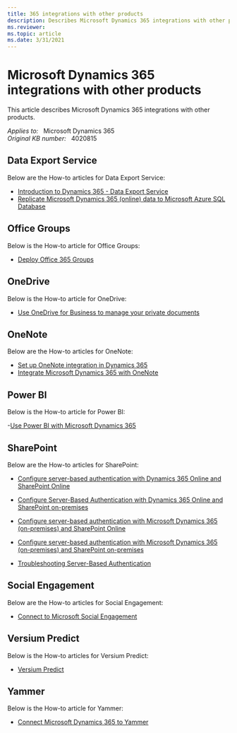 ```yaml
---
title: 365 integrations with other products 
description: Describes Microsoft Dynamics 365 integrations with other products.
ms.reviewer: 
ms.topic: article
ms.date: 3/31/2021
---
```

# Microsoft Dynamics 365 integrations with other products

This article describes Microsoft Dynamics 365 integrations with other products.

_Applies to:_ &nbsp; Microsoft Dynamics 365  
_Original KB number:_ &nbsp; 4020815

## Data Export Service

Below are the How-to articles for Data Export Service:

- [Introduction to Dynamics 365 - Data Export Service](https://cloudblogs.microsoft.com/dynamics365/it/2017/04/11/introduction-to-dynamics-365-data-export-service/?source=crm)
- [Replicate Microsoft Dynamics 365 (online) data to Microsoft Azure SQL Database](/previous-versions/dynamicscrm-2016/administering-dynamics-365/mt744592(v=crm.8))

## Office Groups

Below is the How-to article for Office Groups:

- [Deploy Office 365 Groups](/previous-versions/dynamicscrm-2016/administering-dynamics-365/dn896591(v=crm.8))

## OneDrive

Below is the How-to article for OneDrive:

- [Use OneDrive for Business to manage your private documents](/dynamics365/customerengagement/on-premises/basics/use-onedrive-business-manage-private-documents)

## OneNote

Below are the How-to articles for OneNote:

- [Set up OneNote integration in Dynamics 365](/previous-versions/dynamicscrm-2016/admins-customizers-dynamics-365/mt826637(v=crm.8))
- [Integrate Microsoft Dynamics 365 with OneNote](/previous-versions/dynamicscrm-2016/developers-guide/dn932136(v=crm.8))

## Power BI

Below is the How-to article for Power BI:

-[Use Power BI with Microsoft Dynamics 365](/previous-versions/dynamicscrm-2016/administering-dynamics-365/dn708055(v=crm.8))

## SharePoint

Below are the How-to articles for SharePoint:

- [Configure server-based authentication with Dynamics 365 Online and SharePoint Online](/previous-versions/dynamicscrm-2016/administering-dynamics-365/dn894710(v=crm.8))

- [Configure Server-Based Authentication with Dynamics 365 Online and SharePoint on-premises](/previous-versions/dynamicscrm-2016/administering-dynamics-365/dn894709(v=crm.8))

- [Configure server-based authentication with Microsoft Dynamics 365 (on-premises) and SharePoint Online](/previous-versions/dynamicscrm-2016/administering-dynamics-365/mt171421(v=crm.8))

- [Configure server-based authentication with Microsoft Dynamics 365 (on-premises) and SharePoint on-premises](/previous-versions/dynamicscrm-2016/administering-dynamics-365/dn949332(v=crm.8))

- [Troubleshooting Server-Based Authentication](/previous-versions/dynamicscrm-2016/administering-dynamics-365/dn946906(v=crm.8))

## Social Engagement

Below are the How-to articles for Social Engagement:

- [Connect to Microsoft Social Engagement](/previous-versions/dynamicscrm-2016/administering-dynamics-365/dn659847(v=crm.8))

## Versium Predict

Below is the How-to articles for Versium Predict:

- [Versium Predict](/previous-versions/dynamicscrm-2016/admins-customizers-dynamics-365/mt826594(v=crm.8))

## Yammer

Below is the How-to article for Yammer:

- [Connect Microsoft Dynamics 365 to Yammer](/previous-versions/dynamicscrm-2016/administering-dynamics-365/dn850385(v=crm.8))
